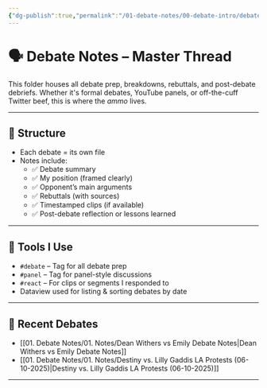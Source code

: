 ```yaml
---
{"dg-publish":true,"permalink":"/01-debate-notes/00-debate-intro/debate-intro/","created":"2025-06-28T21:23:11.756-04:00","updated":"2025-06-28T21:26:42.021-04:00"}
---
```


# 🗣️ Debate Notes – Master Thread

This folder houses all debate prep, breakdowns, rebuttals, and post-debate debriefs. Whether it's formal debates, YouTube panels, or off-the-cuff Twitter beef, this is where the *ammo* lives.

---

## 🧱 Structure

- Each debate = its own file  
- Notes include:
  - ✅ Debate summary
  - ✅ My position (framed clearly)
  - ✅ Opponent’s main arguments
  - ✅ Rebuttals (with sources)
  - ✅ Timestamped clips (if available)
  - ✅ Post-debate reflection or lessons learned

---

## 🧰 Tools I Use

- `#debate` – Tag for all debate prep
- `#panel` – Tag for panel-style discussions
- `#react` – For clips or segments I responded to
- Dataview used for listing & sorting debates by date

---

## 📅 Recent Debates

- [[01. Debate Notes/01. Notes/Dean Withers vs Emily Debate Notes\|Dean Withers vs Emily Debate Notes]]
- [[01. Debate Notes/01. Notes/Destiny vs. Lilly Gaddis LA Protests (06-10-2025)\|Destiny vs. Lilly Gaddis LA Protests (06-10-2025)]]
--- 